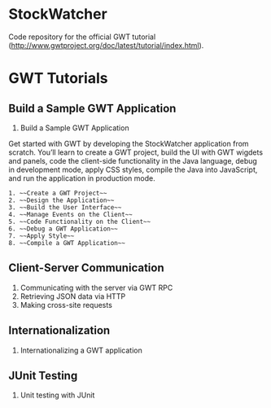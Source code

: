 # StockWatcher
Code repository for the official GWT tutorial (http://www.gwtproject.org/doc/latest/tutorial/index.html).

# GWT Tutorials
## Build a Sample GWT Application

1. Build a Sample GWT Application
>
Get started with GWT by developing the StockWatcher application from scratch. You’ll learn 
to create a GWT project, build the UI with GWT wigdets and panels, code the client-side 
functionality in the Java language, debug in development mode, apply CSS styles, compile the 
Java into JavaScript, and run the application in production mode.

	1. ~~Create a GWT Project~~
	2. ~~Design the Application~~
	3. ~~Build the User Interface~~
	4. ~~Manage Events on the Client~~
	5. ~~Code Functionality on the Client~~
	6. ~~Debug a GWT Application~~
	7. ~~Apply Style~~
	8. ~~Compile a GWT Application~~

## Client-Server Communication
1. Communicating with the server via GWT RPC
2. Retrieving JSON data via HTTP
3. Making cross-site requests

## Internationalization
1. Internationalizing a GWT application

## JUnit Testing
1. Unit testing with JUnit

